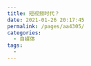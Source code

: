 ```yaml
---
title: 短视频时代？
date: 2021-01-26 20:17:45
permalink: /pages/aa4305/
categories:
  - 自媒体
tags:
  - 
---
```

